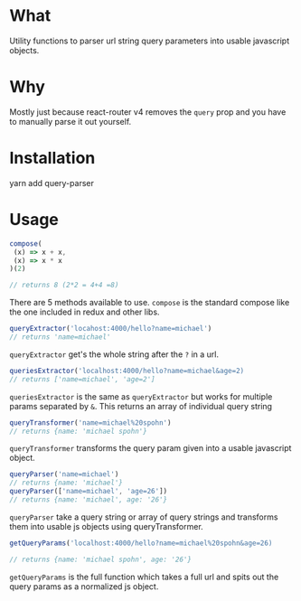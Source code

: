 # What

Utility functions to parser url string query parameters into usable javascript objects.

# Why
Mostly just because react-router v4 removes the `query` prop and you have to manually parse it out yourself.

# Installation
yarn add query-parser

# Usage

```javascript
compose(
 (x) => x + x,
 (x) => x * x
)(2)

// returns 8 (2*2 = 4+4 =8)
```

There are 5 methods available to use. `compose` is the standard compose like the one included in redux and other libs. 

```javascript
queryExtractor('locahost:4000/hello?name=michael')
// returns 'name=michael'
```

`queryExtractor` get's the whole string after the `?` in a url.

```javascript
queriesExtractor('localhost:4000/hello?name=michael&age=2)
// returns ['name=michael', 'age=2']
```

`queriesExtractor` is the same as `queryExtractor` but works for multiple params separated by `&`. This returns an array of individual query string

```javascript
queryTransformer('name=michael%20spohn')
// returns {name: 'michael spohn'}
```

`queryTransformer` transforms the query param given into a usable javascript object.

```javascript
queryParser('name=michael')
// returns {name: 'michael'}
queryParser(['name=michael', 'age=26'])
// returns {name: 'michael', age: '26'}
```

`queryParser` take a query string or array of query strings and transforms them into usable js objects using queryTransformer.

```javascript
getQueryParams('localhost:4000/hello?name=michael%20spohn&age=26)

// returns {name: 'michael spohn', age: '26'}
```

`getQueryParams` is the full function which takes a full url and spits out the query params as a normalized js object.